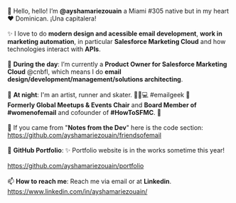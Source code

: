 👋 Hello, hello! I’m <b>@ayshamariezouain</b> a Miami #305 native but in my heart ❤️ Dominican. ¡Una capitalera! 
<br><br>
✨ I love to do <b>modern design and acessible email development</b>, <b>work in marketing automation</b>, in particular <b>Salesforce Marketing Cloud</b> and how technologies interact with <b>APIs</b>. 
<br><br>
🌱 <b>During the day</b>: I’m currently a <b>Product Owner for Salesforce Marketing Cloud</b> @cnbfl, which means I do <b>email design/development/management/solutions architecting</b>. 
<br><br>
🌙 <b>At night</b>: I'm an artist, runner and skater. 👟🐶💻 #emailgeek 💌 <br> <b>Formerly Global Meetups & Events Chair</b> and <b>Board Member of #womenofemail</b> and cofounder of <b>#HowToSFMC</b>. 🐐
<br><br>
💪 If you came from "<b>Notes from the Dev</b>" here is the code section: <br> https://github.com/ayshamariezouain/friendsofemail
<br><br>
💞️ <b>GitHub Portfolio</b>: ✨ Portfolio website is in the works sometime this year! 
<br><br> https://github.com/ayshamariezouain/portfolio
<br><br>📫 <b>How to reach me</b>: Reach me via email or at <b>Linkedin</b>. <br> https://www.linkedin.com/in/ayshamariezouain/


<!---
ayshamariezouain/ayshamariezouain is a ✨ special ✨ repository because its `README.md` (this file) appears on your GitHub profile.
You can click the Preview link to take a look at your changes.
--->
